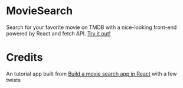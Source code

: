 # MovieSearch

Search for your favorite movie on TMDB with a nice-looking front-end powered by React and fetch API. [Try it out!](https://codesandbox.io/s/github/zhengj2/MovieSearch)

# Credits

An tutorial app built from [Build a movie search app in React](https://scrimba.com/course/greactmovie) with a few twists

